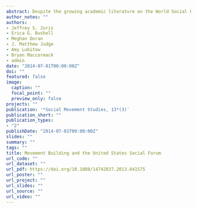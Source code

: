 ```yaml
---
abstract: Despite the growing academic literature on the World Social Forum process, few scholars have attempted to systematically analyze the social, cultural, and political impact of the forums. This has to do in part with the inherent difficulties of assessing movement consequences, which is particularly complicated for an activity geared toward creating ‘open spaces.’ This article presents an analytic framework for evaluating the impact of the social forums through an analysis of the 2010 United States Social Forum (USSF) in Detroit from the perspective of a local Boston-based delegation called the Boston Freedom Rides. We then use that framework to consider the impact of the 2010 USSF, bridging the academic literature on movement outcomes with activist perspectives. We make two related claims. First, the social forums, and the USSF in particular, should be viewed and their impact assessed in light of their generativity as 'movement-building machines' - infrastructures designed for the production of social capital, networks, solidarities, meanings, frames, identities, knowledges, strategies, skills, and repertoires. Second, with respect to the Freedom Rides, the 2010 USSF contributed to movement building on multiple levels, but more so within rather than across movement sectors. Our goal is less to make a definitive argument about the impact of the 2010 USSF than to provide a helpful way of thinking about movement building as a social movement outcome, which can be applied and refined through further comparative and longitudinal research. We thus favor breadth over depth in outlining a broad framework for future inquiry.
author_notes: ""
authors:
- Jeffrey S. Juris
- Erica G. Bushell
- Meghan Doran
- J. Matthew Judge
- Amy Lubitow
- Bryan Maccormack
- admin
date: "2014-07-01T00:00:00Z"
doi: ""
featured: false
image:
  caption: ""
  focal_point: ""
  preview_only: false
projects: ""
publication: '*Social Movement Studies, 13*(3)'
publication_short: ""
publication_types:
- "2"
publishDate: "2014-07-01T00:00:00Z"
slides: ""
summary: ""
tags: ""
title: Movement Building and the United States Social Forum
url_code: ""
url_dataset: ""
url_pdf: https://doi.org/10.1080/14742837.2013.841575
url_poster: ""
url_project: ""
url_slides: ""
url_source: ""
url_video: ""
---
```

